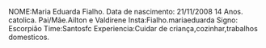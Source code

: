 NOME:Maria Eduarda Fialho.
Data de nascimento: 21/11/2008
14 Anos.
catolica.
Pai/Mãe.Ailton e Valdirene
Insta:Fialho.mariaeduarda
Signo: Escorpião
Time:Santosfc
Experiencia:Cuidar de criança,cozinhar,trabalhos domesticos.
